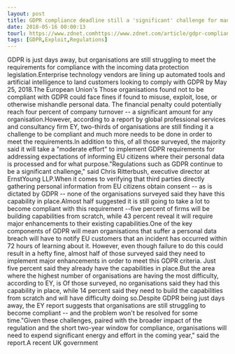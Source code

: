 ```yaml
---
layout: post
title: GDPR compliance deadline still a 'significant' challenge for many
date: 2018-05-16 00:00:13
tourl: https://www.zdnet.comhttps://www.zdnet.com/article/gdpr-compliance-deadline-still-a-significant-challenge-for-many/
tags: [GDPR,Exploit,Regulations]
---
```

GDPR is just days away, but organisations are still struggling to meet the requirements for compliance with the incoming data protection legislation.Enterprise technology vendors are lining up automated tools and artificial intelligence to land customers looking to comply with GDPR by May 25, 2018.The European Union's Those organisations found not to be compliant with GDPR could face fines if found to misuse, exploit, lose, or otherwise mishandle personal data. The financial penalty could potentially reach four percent of company turnover -- a significant amount for any organisation.However, according to a report by global professional services and consultancy firm EY, two-thirds of organisations are still finding it a challenge to be compliant and much more needs to be done in order to meet the requirements.In addition to this, of all those surveyed, the majority said it will take a "moderate effort" to implement GDPR requirements for addressing expectations of informing EU citizens where their personal data is processed and for what purpose."Regulations such as GDPR continue to be a significant challenge," said Chris Ritterbush, executive director at ErnstYoung LLP.When it comes to verifying that third parties directly gathering personal information from EU citizens obtain consent -- as is dictated by GDPR -- none of the organisations surveyed said they have this capability in place.Almost half suggested it is still going to take a lot to become compliant with this requirement --five percent of firms will be building capabilities from scratch, while 43 percent reveal it will require major enhancements to their existing capabilities.One of the key components of GDPR will mean organisations that suffer a personal data breach will have to notify EU customers that an incident has occurred within 72 hours of learning about it. However, even though failure to do this could result in a hefty fine, almost half of those surveyed said they need to implement major enhancements in order to meet this GDPR criteria. Just five percent said they already have the capabilities in place.But the area where the highest number of organisations are having the most difficulty, according to EY, is Of those surveyed, no organisations said they had this capability in place, while 14 percent said they need to build the capabilities from scratch and will have difficulty doing so.Despite GDPR being just days away, the EY report suggests that organisations are still struggling to become compliant -- and the problem won't be resolved for some time."Given these challenges, paired with the broader impact of the regulation and the short two-year window for compliance, organisations will need to expend significant energy and effort in the coming year," said the report.A recent UK government 